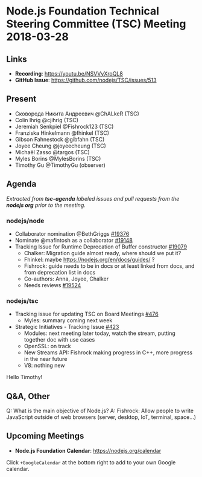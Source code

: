 # Node.js Foundation Technical Steering Committee (TSC) Meeting 2018-03-28

## Links

* **Recording**:  https://youtu.be/NSVVyXroQL8
* **GitHub Issue**: https://github.com/nodejs/TSC/issues/513

## Present

* Сковорода Никита Андреевич @ChALkeR (TSC)
* Colin Ihrig @cjihrig (TSC)
* Jeremiah Senkpiel @Fishrock123 (TSC)
* Franziska Hinkelmann @fhinkel (TSC)
* Gibson Fahnestock @gibfahn (TSC)
* Joyee Cheung @joyeecheung (TSC)
* Michaël Zasso @targos (TSC)
* Myles Borins @MylesBorins (TSC)
* Timothy Gu @TimothyGu (observer)

## Agenda 

*Extracted from **tsc-agenda** labeled issues and pull requests from the **nodejs org** prior to the meeting.*

### nodejs/node

* Collaborator nomination @BethGriggs [#19376](https://github.com/nodejs/node/issues/19376)
* Nominate @mafintosh as a collaborator [#19148](https://github.com/nodejs/node/issues/19148)
* Tracking Issue for Runtime Deprecation of Buffer constructor [#19079](https://github.com/nodejs/node/issues/19079)
  * Chalker: Migration guide almost ready, where should we put it? 
  * Fhinkel: maybe https://nodejs.org/en/docs/guides/ ?
  * Fishrock: guide needs to be in docs or at least linked from docs, and from deprecation list in docs
  * Co-authors: Anna, Joyee, Chalker
  * Needs reviews [#19524](https://github.com/nodejs/node/pull/19524)
  
### nodejs/tsc

* Tracking issue for updating TSC on Board Meetings [#476](https://github.com/nodejs/TSC/issues/476)
    * Myles: summary coming next week
* Strategic Initiatives - Tracking Issue [#423](https://github.com/nodejs/TSC/issues/423)
    * Modules: next meeting later today, watch the stream, putting together doc with use cases
    * OpenSSL: on track
    * New Streams API: Fishrock making progress in C++, more progress in the near future
    * V8: nothing new
    
Hello Timothy! 


## Q&A, Other

Q: What is the main objective of Node.js? 
A: Fishrock: Allow people to write JavaScript outside of web browsers (server, desktop, IoT, terminal, space…)

## Upcoming Meetings

* **Node.js Foundation Calendar**: https://nodejs.org/calendar

Click `+GoogleCalendar` at the bottom right to add to your own Google calendar.
